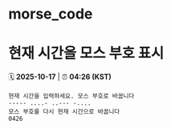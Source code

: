 # morse_code
# 현재 시간을 모스 부호 표시
<!-- MORSE_TIME_START -->
🗓️ **2025-10-17** | ⏰ **04:26 (KST)**

```
현재 시간을 입력하세요. 모스 부호로 바꿉니다
----- ....- ..--- -....
모스 부호를 다시 현재 시간으로 바꿉니다
0426
```
<!-- MORSE_TIME_END -->
